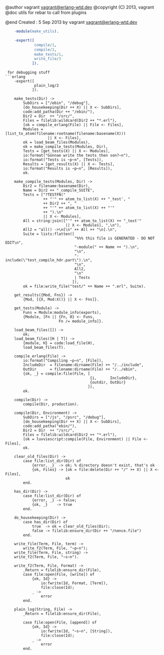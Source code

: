   @author vagrant <vagrant@erlang-wtd.dev>
  @copyright (C) 2013, vagrant
  @doc utils for rebar to call from plugins

  @end
  Created :  5 Sep 2013 by vagrant <vagrant@erlang-wtd.dev>

```erlang
    -module(make_utils).

    -export([
             compile/1,
             compile/2,
             make_tests/1,
             write_file/3
            ]).

```
```
 for debugging stuff
```erlang
    -export([
             plain_log/2
            ]).

    make_tests(Dir) ->
        SubDirs = ["/ebin", "/debug"],
        [do_housekeeping(Dir ++ X) || X <- SubDirs],
        code:add_patha(Dir ++ "/ebin/"),
        Dir2 = Dir  ++ "/src/",
        Files = filelib:wildcard(Dir2 ++ "*.erl"),
        [ok = compile_erlang(File) || File <- Files],
        Modules = [list_to_atom(filename:rootname(filename:basename(X)))
                   || X <- Files],
        ok = load_beam_files(Modules),
        ok = make_compile_tests(Modules, Dir),
        Tests = [get_tests(X) || X <- Modules],
        io:format("Gonnae write the tests then son?~n"),
        io:format("Tests is ~p~n", [Tests]),
        Results = [get_results(X) || X <- Tests],
        io:format("Results is ~p~n", [Results]),
        ok.

    make_compile_tests(Modules, Dir) ->
        Dir2 = filename:basename(Dir),
        Name = Dir2 ++ "_compile_SUITE",
        Tests = ["?TESTFN("
                 ++ "'" ++ atom_to_list(X) ++ "_test', "
                 ++ Dir2 ++ ", "
                 ++ "'" ++ atom_to_list(X) ++ "'"
                 ++ ").\n"
                 || X <- Modules],
        All = string:join(["'" ++ atom_to_list(X) ++ "_test'"
                           || X <- Modules], ",\n"),
        All2 = "all() ->\n[\n" ++ All ++ "\n].\n",
        Suite = lists:flatten([
                               "%%% this file is GENERATED - DO NOT EDIT\n",
                               "-module(" ++ Name ++ ").\n",
                               "\n",
                               "-include(\"test_compile_hdr.part\").\n",
                               "\n",
                               All2,
                               "\n"
                               | Tests
                              ]),
        ok = file:write_file("test/" ++ Name ++ ".erl", Suite).

    get_results({Mod, Fns}) ->
        {Mod, [{X, Mod:X()} || X <- Fns]}.

    get_tests(Module) ->
        Funs = Module:module_info(exports),
        {Module, [Fn || {Fn, 0} <- Funs,
                        Fn /= module_info]}.

    load_beam_files([]) ->
        ok;
    load_beam_files([H | T]) ->
        {module, H} = code:load_file(H),
        load_beam_files(T).

    compile_erlang(File) ->
        io:format("Compiling ~p~n", [File]),
        IncludeDir  = filename:dirname(File) ++ "/../include",
        OutDir      = filename:dirname(File) ++ "/../ebin",
        {ok, _} = compile:file(File, [
                                      {i,      IncludeDir},
                                      {outdir, OutDir}
                                     ]),
        ok.

    compile(Dir) ->
        compile(Dir, production).

    compile(Dir, Environment) ->
        SubDirs = ["/js", "/psrc", "/debug"],
        [do_housekeeping(Dir ++ X) || X <- SubDirs],
        code:add_patha("ebin/"),
        Dir2 = Dir  ++ "/src/",
        Files = filelib:wildcard(Dir2 ++ "*.erl"),
        [ok = luvviescript:compile(File, Environment) || File <- Files],
        ok.

    clear_old_files(Dir) ->
        case file:list_dir(Dir) of
            {error, _}  -> ok; % directory doesn't exist, that's ok
            {ok, Files} -> [ok = file:delete(Dir ++ "/" ++ X) || X <- Files],
                           ok
        end.

    has_dir(Dir) ->
        case file:list_dir(Dir) of
            {error, _} -> false;
            {ok, _}    -> true
        end.

    do_housekeeping(Dir) ->
        case has_dir(Dir) of
            true  -> ok = clear_old_files(Dir);
            false -> filelib:ensure_dir(Dir ++ "/nonce.file")
        end.

    write_file(Term, File, term) ->
        write_f2(Term, File, "~p~n");
    write_file(Term, File, string) ->
    write_f2(Term, File, "~s~n").

    write_f2(Term, File, Format) ->
        _Return = filelib:ensure_dir(File),
        case file:open(File, [write]) of
            {ok, Id} ->
                io:fwrite(Id, Format, [Term]),
                file:close(Id);
            _ ->
                error
        end.

    plain_log(String, File) ->
        _Return = filelib:ensure_dir(File),

        case file:open(File, [append]) of
            {ok, Id} ->
                io:fwrite(Id, "~s~n", [String]),
                file:close(Id);
            _ ->
                error
        end.
```
